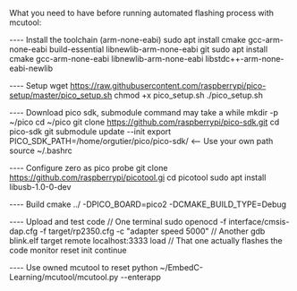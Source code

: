 What you need to have before running automated flashing process with mcutool:

---- Install the toolchain (arm-none-eabi)
sudo apt install cmake gcc-arm-none-eabi build-essential libnewlib-arm-none-eabi git
sudo apt install cmake gcc-arm-none-eabi libnewlib-arm-none-eabi libstdc++-arm-none-eabi-newlib

---- Setup
wget https://raw.githubusercontent.com/raspberrypi/pico-setup/master/pico_setup.sh
chmod +x pico_setup.sh
./pico_setup.sh

---- Download pico sdk, submodule command may take a while
mkdir -p ~/pico
cd ~/pico
git clone https://github.com/raspberrypi/pico-sdk.git
cd pico-sdk
git submodule update --init
export PICO_SDK_PATH=/home/orgutier/pico/pico-sdk/       <-- Use your own path
source ~/.bashrc

---- Configure zero as pico probe
git clone https://github.com/raspberrypi/picotool.gi
cd picotool
sudo apt install libusb-1.0-0-dev

---- Build
cmake ../ -DPICO_BOARD=pico2 -DCMAKE_BUILD_TYPE=Debug


---- Upload and test code
// One terminal
sudo openocd -f interface/cmsis-dap.cfg -f target/rp2350.cfg -c "adapter speed 5000"
// Another
gdb blink.elf
target remote localhost:3333
load // That one actually flashes the code
monitor reset init
continue

---- Use owned mcutool to reset
python ~/EmbedC-Learning/mcutool/mcutool.py --enterapp 